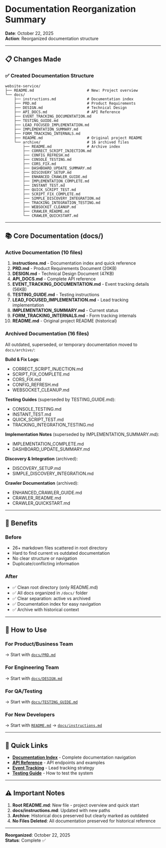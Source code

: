 # Documentation Reorganization Summary

**Date**: October 22, 2025  
**Action**: Reorganized documentation structure

---

## 📋 Changes Made

### ✅ Created Documentation Structure

```
website-service/
├── README.md                        # New: Project overview
└── docs/
    ├── instructions.md              # Documentation index
    ├── PRD.md                       # Product Requirements
    ├── DESIGN.md                    # Technical Design
    ├── API_DOCS.md                  # API Reference
    ├── EVENT_TRACKING_DOCUMENTATION.md
    ├── TESTING_GUIDE.md
    ├── LEAD_FOCUSED_IMPLEMENTATION.md
    ├── IMPLEMENTATION_SUMMARY.md
    ├── FORM_TRACKING_INTERNALS.md
    ├── README.md                    # Original project README
    └── archive/                     # 16 archived files
        ├── README.md                # Archive index
        ├── CORRECT_SCRIPT_INJECTION.md
        ├── CONFIG_REFRESH.md
        ├── CONSOLE_TESTING.md
        ├── CORS_FIX.md
        ├── DASHBOARD_UPDATE_SUMMARY.md
        ├── DISCOVERY_SETUP.md
        ├── ENHANCED_CRAWLER_GUIDE.md
        ├── IMPLEMENTATION_COMPLETE.md
        ├── INSTANT_TEST.md
        ├── QUICK_SCRIPT_TEST.md
        ├── SCRIPT_FIX_COMPLETE.md
        ├── SIMPLE_DISCOVERY_INTEGRATION.md
        ├── TRACKING_INTEGRATION_TESTING.md
        ├── WEBSOCKET_CLEANUP.md
        ├── CRAWLER_README.md
        └── CRAWLER_QUICKSTART.md
```

---

## 📚 Core Documentation (docs/)

### Active Documentation (10 files)
1. **instructions.md** - Documentation index and quick reference
2. **PRD.md** - Product Requirements Document (20KB)
3. **DESIGN.md** - Technical Design Document (47KB)
4. **API_DOCS.md** - Complete API reference
5. **EVENT_TRACKING_DOCUMENTATION.md** - Event tracking details (56KB)
6. **TESTING_GUIDE.md** - Testing instructions
7. **LEAD_FOCUSED_IMPLEMENTATION.md** - Lead tracking implementation
8. **IMPLEMENTATION_SUMMARY.md** - Current status
9. **FORM_TRACKING_INTERNALS.md** - Form tracking internals
10. **README.md** - Original project README (historical)

### Archived Documentation (16 files)
All outdated, superseded, or temporary documentation moved to `docs/archive/`:

**Build & Fix Logs**:
- CORRECT_SCRIPT_INJECTION.md
- SCRIPT_FIX_COMPLETE.md
- CORS_FIX.md
- CONFIG_REFRESH.md
- WEBSOCKET_CLEANUP.md

**Testing Guides** (superseded by TESTING_GUIDE.md):
- CONSOLE_TESTING.md
- INSTANT_TEST.md
- QUICK_SCRIPT_TEST.md
- TRACKING_INTEGRATION_TESTING.md

**Implementation Notes** (superseded by IMPLEMENTATION_SUMMARY.md):
- IMPLEMENTATION_COMPLETE.md
- DASHBOARD_UPDATE_SUMMARY.md

**Discovery & Integration** (archived):
- DISCOVERY_SETUP.md
- SIMPLE_DISCOVERY_INTEGRATION.md

**Crawler Documentation** (archived):
- ENHANCED_CRAWLER_GUIDE.md
- CRAWLER_README.md
- CRAWLER_QUICKSTART.md

---

## 🎯 Benefits

### Before
- 26+ markdown files scattered in root directory
- Hard to find current vs outdated documentation
- No clear structure or navigation
- Duplicate/conflicting information

### After
- ✅ Clean root directory (only README.md)
- ✅ All docs organized in `/docs/` folder
- ✅ Clear separation: active vs archived
- ✅ Documentation index for easy navigation
- ✅ Archive with historical context

---

## 📖 How to Use

### For Product/Business Team
→ Start with [`docs/PRD.md`](./docs/PRD.md)

### For Engineering Team
→ Start with [`docs/DESIGN.md`](./docs/DESIGN.md)

### For QA/Testing
→ Start with [`docs/TESTING_GUIDE.md`](./docs/TESTING_GUIDE.md)

### For New Developers
→ Start with [`README.md`](./README.md) → [`docs/instructions.md`](./docs/instructions.md)

---

## 🔗 Quick Links

- **[Documentation Index](./docs/instructions.md)** - Complete documentation navigation
- **[API Reference](./docs/API_DOCS.md)** - API endpoints and examples
- **[Event Tracking](./docs/EVENT_TRACKING_DOCUMENTATION.md)** - Lead tracking strategy
- **[Testing Guide](./docs/TESTING_GUIDE.md)** - How to test the system

---

## ⚠️ Important Notes

1. **Root README.md**: New file - project overview and quick start
2. **docs/instructions.md**: Updated with new paths
3. **Archive**: Historical docs preserved but clearly marked as outdated
4. **No Files Deleted**: All documentation preserved for historical reference

---

**Reorganized**: October 22, 2025  
**Status**: Complete ✅
